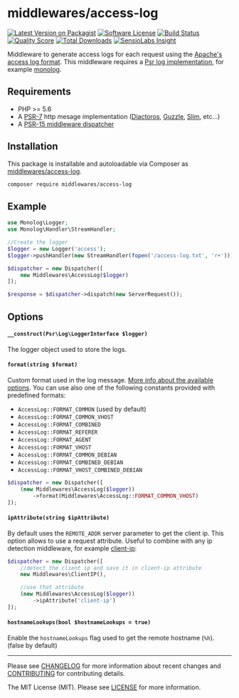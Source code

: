 # middlewares/access-log

[![Latest Version on Packagist][ico-version]][link-packagist]
[![Software License][ico-license]](LICENSE)
[![Build Status][ico-travis]][link-travis]
[![Quality Score][ico-scrutinizer]][link-scrutinizer]
[![Total Downloads][ico-downloads]][link-downloads]
[![SensioLabs Insight][ico-sensiolabs]][link-sensiolabs]

Middleware to generate access logs for each request using the [Apache's access log format](https://httpd.apache.org/docs/2.4/logs.html#accesslog). This middleware requires a [Psr log implementation](https://packagist.org/providers/psr/log-implementation), for example [monolog](https://github.com/Seldaek/monolog).

## Requirements

* PHP >= 5.6
* A [PSR-7](https://packagist.org/providers/psr/http-message-implementation) http mesage implementation ([Diactoros](https://github.com/zendframework/zend-diactoros), [Guzzle](https://github.com/guzzle/psr7), [Slim](https://github.com/slimphp/Slim), etc...)
* A [PSR-15 middleware dispatcher](https://github.com/middlewares/awesome-psr15-middlewares#dispatcher)

## Installation

This package is installable and autoloadable via Composer as [middlewares/access-log](https://packagist.org/packages/middlewares/access-log).

```sh
composer require middlewares/access-log
```

## Example

```php
use Monolog\Logger;
use Monolog\Handler\StreamHandler;

//Create the logger
$logger = new Logger('access');
$logger->pushHandler(new StreamHandler(fopen('/access-log.txt', 'r+')));

$dispatcher = new Dispatcher([
	new Middlewares\AccessLog($logger)
]);

$response = $dispatcher->dispatch(new ServerRequest());
```

## Options

#### `__construct(Psr\Log\LoggerInterface $logger)`

The logger object used to store the logs.

#### `format(string $format)`

Custom format used in the log message. [More info about the available options](http://httpd.apache.org/docs/2.4/mod/mod_log_config.html). You can use also one of the following constants provided with predefined formats:
* `AccessLog::FORMAT_COMMON` (used by default)
* `AccessLog::FORMAT_COMMON_VHOST`
* `AccessLog::FORMAT_COMBINED`
* `AccessLog::FORMAT_REFERER`
* `AccessLog::FORMAT_AGENT`
* `AccessLog::FORMAT_VHOST`
* `AccessLog::FORMAT_COMMON_DEBIAN`
* `AccessLog::FORMAT_COMBINED_DEBIAN`
* `AccessLog::FORMAT_VHOST_COMBINED_DEBIAN`

```php
$dispatcher = new Dispatcher([
    (new Middlewares\AccessLog($logger))
        ->format(Middlewares\AccessLog::FORMAT_COMMON_VHOST)
]);
```

#### `ipAttribute(string $ipAttribute)`

By default uses the `REMOTE_ADDR` server parameter to get the client ip. This option allows to use a request attribute. Useful to combine with any ip detection middleware, for example [client-ip](https://github.com/middlewares/client-ip):

```php
$dispatcher = new Dispatcher([
    //detect the client ip and save it in client-ip attribute
    new Middlewares\ClientIP(),

    //use that attribute
    (new Middlewares\AccessLog($logger))
        ->ipAttribute('client-ip')
]);
```

#### `hostnameLookups(bool $hostnameLookups = true)`

Enable the `hostnameLookups` flag used to get the remote hostname (`%h`). (false by default)

---

Please see [CHANGELOG](CHANGELOG.md) for more information about recent changes and [CONTRIBUTING](CONTRIBUTING.md) for contributing details.

The MIT License (MIT). Please see [LICENSE](LICENSE) for more information.

[ico-version]: https://img.shields.io/packagist/v/middlewares/access-log.svg?style=flat-square
[ico-license]: https://img.shields.io/badge/license-MIT-brightgreen.svg?style=flat-square
[ico-travis]: https://img.shields.io/travis/middlewares/access-log/master.svg?style=flat-square
[ico-scrutinizer]: https://img.shields.io/scrutinizer/g/middlewares/access-log.svg?style=flat-square
[ico-downloads]: https://img.shields.io/packagist/dt/middlewares/access-log.svg?style=flat-square
[ico-sensiolabs]: https://img.shields.io/sensiolabs/i/7595894d-e4ae-4815-8c75-63bdb31c4833.svg?style=flat-square

[link-packagist]: https://packagist.org/packages/middlewares/access-log
[link-travis]: https://travis-ci.org/middlewares/access-log
[link-scrutinizer]: https://scrutinizer-ci.com/g/middlewares/access-log
[link-downloads]: https://packagist.org/packages/middlewares/access-log
[link-sensiolabs]: https://insight.sensiolabs.com/projects/7595894d-e4ae-4815-8c75-63bdb31c4833
